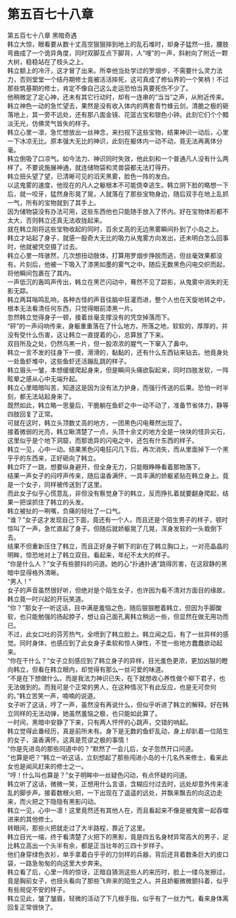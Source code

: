 # 第五百七十八章

第五百七十八章 黑暗奇遇\
韩立大惊，眼看要从数十丈高空狠狠摔到地上的乱石堆时，却身子猛然一扭，腰肢弯曲成了一个诡异角度，同时双脚互点下脚背，人“嗖”的一声，斜射向了附近一颗大树，稳稳站在了枝头之上。\
韩立额上的冷汗，这才冒了出来。所幸他当处学过的罗烟步，不需要什么灵力法力，否则堂堂一个结丹期修士竟被活活摔死，这可真成了修仙界的一个笑柄！不过那些筑基期的修士，肯定不像自己这么走运恐怕当真要死伤不少了。\
他稍微定了定心神，还未有其它行动时，却有一连串的“当当”之声，从附近传来。韩立神色一动的急忙望去，果然是没有收入体内的两套青竹蜂云剑，清脆之极的砸落地上，其一旁不远处，还有那八面金镜、花篮古宝和银色小钟。此刻它们个个黯淡无光，仿佛灵气皆失的样子。\
韩立心里一凛，急忙想放出一丝神念，来扫视下这些宝物，结果神识一动后，心里一下冰凉无比。原本强大无比的神识，此刻在躯体内一动不动，竟无法再离体分毫。\
韩立倒吸了口凉气。如今法力、神识同时失效，他此刻和一个普通凡人没有什么两样了。不要说施展神通，就连储物袋和灵兽袋都无法打得开。\
韩立扭头望了望，已清晰可见的滔天黑雾，脸色一阵的发白。\
以这鬼雾的速度，他现在的凡人之躯根本不可能侥幸逃生。韩立阴下脸的略想一下后，就一咬牙，猛然身形晃了晃，人就落在了那些宝物身边，随后双手在地上乱抓一气，所有的宝物就到了其手上。\
因为储物袋没有办法可用，这些东西他也只能随手放入了怀内。好在宝物体形都不太大，否则韩立还真无法收拢起来。\
就在韩立刚将这些宝物收起的同时，百余丈高的无边黑雾瞬间扑到了小岛之上。\
韩立才站起了身子，就感一股奇大无比的吸力从鬼雾方向发出，还未明白怎么回事时，他就被凭空摄了过去。\
韩立心里一阵骇然，几次想扭动肢体，打算用罗烟步挣脱而逃，但丝毫效果都没有。片刻后，他被一下吸入了漆黑如墨的雾气之中。随后无数黑色闪电交织而起，将他瞬间包裹在了其内。\
一声低沉的轰鸣声传出，韩立在黑芒闪动中，蓦然不见了踪影，从鬼雾中消失的无影无踪。\
韩立两耳嗡鸣乱响，各种古怪的声音往脑中狂灌而进，整个人也在天旋地转之中，根本无法看清任何东西，只觉得眼前漆黑一片。\
忽然韩立觉得身子一顿，接着丝毫支撑没有的凭空掉落而下。\
“砰”的一声闷响传来，身躯重重落在了什么地方。所落之地，软软的，厚厚的，并没有受什么伤害，这让韩立一直提着的心，总算放了下来。\
双目所及之处，仍然乌黑一片，但一股浓浓的腥气一下窜入了鼻中。\
韩立一言不发的往身下一摸，滑滑的，黏黏的，还有什么东西钻来钻去。他竟身处一处鱼虾堆中，这些鱼虾还活蹦乱跳的样子。\
韩立眉头一皱，本想缓缓爬起身来，但是瞬间头痛欲裂起来，同时四肢发软，一阵眩晕之感从心中无端升起。\
韩立心里暗暗叫苦，知道这是因为没有法力护身，而强行传送的后果。恐怕一时半刻，都无法站起身来了。\
既然如此，韩立略一思量后，干脆躺在鱼虾之中一动不动了，准备节省体力，静等四肢回复了正常。\
可就在这时，韩立头顶数丈高的地方，一团黑色闪电蓦然出现了。\
接着微弱的光亮，韩立瞅清楚了一点，头顶十余丈的地方全是一块块的怪异尖石，这里似乎是个地下洞窟，而那诡异的闪电之中，还包有什东西的样子。\
韩立一见，心中一动。结果黑色闪电狂闪几下后，再次消失，而从里面掉下一个黑乎乎的东西来，正好砸向了韩立。\
韩立吓了一跳，想要纵身避开，但全身无力，只能眼睁睁看着那物落下。\
结果一声女子的闷哼声传来，随后温香满怀，一具丰满的娇躯紧贴在韩立身上。竟是一个女子，同样被传送到了这里。\
而此女子似乎心慌意乱，非但没有察觉身下的韩立，反而挣扎着就要翻身爬起，结果一把误抓住了韩立的头发。\
韩立被扯的一咧嘴，负痛的轻吐了一口气。\
“谁？”女子这才发现自己下面，竟还有一个人，而且还是个陌生男子的样子，顿时惊叫了一声，急忙直起了身子。但随后就娇躯晃了几晃，浑身发软的一头栽倒下去。\
结果不但重新压住了韩立，而且正好身子朝下的趴在了韩立胸口上，一对亮晶晶的明眸，惊恐地对上了韩立双目。看起来，年纪不太大的样子。\
“你是什么人？”女子有些颤抖的问道。她的心“扑通扑通”跳得厉害，在这寂静的黑暗中显得格外清晰。\
“男人！”\
女子的声音虽然很好听，但绝对是个陌生女子，也许因为看不清对方面目的缘故，韩立竟一时兴起的开玩笑道。\
“你？”那女子一听这话，目中满是羞恼之色，随后狠狠瞪着韩立，但因为手脚酸软，也只能勉强的扬起脖子，想让自己面孔离韩立稍远一些，但显然在做无用功而已。\
不过，此女口吐的芬芳热气，全喷到了韩立脸上。韩立闻之后，有了一丝异样的感觉。同时身体，也感应到了此女身子柔软和惊人弹性，不觉一些地方蠢蠢欲动起来。\
“你在干什么？”女子立刻感应到了韩立身子的异样，目光羞色更浓，更加凶狠的瞪向韩立，但看在韩立眼内，却觉得有那么一丝可爱的味道。\
“不是在下想做什么。而是我法力神识已失，在下就想收心养性做个柳下君子，也无法做到的。而我可是个正常的男人，在这种情况下有此反应，也是无可奈何的。”韩立苦笑一声，喃喃的说道。\
女子听了这话，哼了一声，虽然没有再说什么，但似乎听进了韩立的解释。好在韩立同样的无法动弹，她虽然羞恼之极，也只能如此算了。\
一时间，黑暗中安静了下来，只有两人怦怦的心跳声，交错的响起。\
韩立觉得此番经历，真是前所未有。身下是无数的鱼虾乱动，身上却趴着一位陌生的女子，温香满怀。这真是荒谬之极的事情！\
“你是先进岛的那些同道中的？”默然了一会儿后，女子忽然开口问道。\
“也算是吧？”韩立一听这话，立刻想起了那些闯进小岛的十几名外来修士，看来此女也是闻风赶来的修士之一。\
“哼！什么叫也算是？”女子明眸中一丝疑色闪动，有点怀疑的问道。\
韩立听了这话，微微一笑，正想用什么言语，含糊应付过去时，远处却意外传来凌乱的脚步声。接着数根火把，一下出现在了遥遥的远处，并飘来飘去的向这边走来，而火把之下隐隐有黑影闪动。\
韩立一见，心中一凛！这里竟然还有其他人在，而且看起来不像是被鬼雾一起吞噬进来的其他修士。\
转眼间，那些火把就走过了大半路程，靠近了这里。\
韩立目光一缩，终于看清楚了火把下的黑影，竟是四五名身材异常高大的男子，足比韩立高出一个头半有余，都是正当壮年的三四十岁样子。\
他们身穿绿色衣衫，单手拿着白乎乎的刀剑样的兵器，背后还背着数条巨大的皮口袋，一路急匆匆的向这里大步奔来。\
韩立看了后，心里一阵的惊讶，正暗自猜测这些人的来历时，脸上一缕乌发擦过，竟是胸前女子，也扭头看向了那些飞奔来的陌生之人。并且娇躯微微颤抖着，似乎有些局促不安的样子。\
韩立见此，皱了皱眉，轻微的活动了下几根手指，似乎有了一丝力气，看来身体离回复正常很快了。

